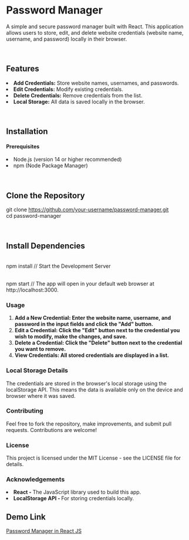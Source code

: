 <h1><b>Password Manager</b></h1>
A simple and secure password manager built with React. This application allows users to store, edit, and delete website credentials (website name, username, and password) locally in their browser.<br>

<br><h2><b>Features</b></h2>
<li><b>Add Credentials:</b> Store website names, usernames, and passwords.</li>
<li><b>Edit Credentials:</b> Modify existing credentials.</li>
<li><b>Delete Credentials:</b> Remove credentials from the list.</li>
<li><b>Local Storage:</b> All data is saved locally in the browser.</li>

<br><h2><b>Installation</b></h2>
<h4><b>Prerequisites</b></h4>

<li>Node.js (version 14 or higher recommended)</li>
<li>npm (Node Package Manager)</li>

<br><h2><b>Clone the Repository</b></h2>


git clone https://github.com/your-username/password-manager.git
<br>cd password-manager

<br><h2><b>Install Dependencies</b></h2>

<br>npm install  // Start the Development Server

<br>npm start // The app will open in your default web browser at http://localhost:3000.

<h3>Usage</h3>
<ol>
  <li>
   <b> Add a New Credential: Enter the website name, username, and password in the input fields and click the "Add" button.</b>
  </li>
  <li>
   <b>Edit a Credential: Click the "Edit" button next to the credential you wish to modify, make the changes, and save.</b>
  </li>
  <li>
   <b>Delete a Credential: Click the "Delete" button next to the credential you want to remove.</b>
  </li>
  <li>
   <b>View Credentials: All stored credentials are displayed in a list.</b>
  </li>
</ol>



<h3>Local Storage Details</h3>
<p>The credentials are stored in the browser's local storage using the localStorage API. This means the data is available only on the device and browser where it was saved.</p>

<h3>Contributing</h3>
<p>Feel free to fork the repository, make improvements, and submit pull requests. Contributions are welcome!</p>

<h3>License</h3>
<p>This project is licensed under the MIT License - see the LICENSE file for details.</p>

<h3>Acknowledgements</h3>
<li><b>React - </b>The JavaScript library used to build this app.</li>
<li><b>LocalStorage API - </b>For storing credentials locally.</li>

<h2>
  Demo Link 
</h2>


<a href="https://shaikhjunaid775.github.io/passwordManager/">Password Manager in React JS</a>
